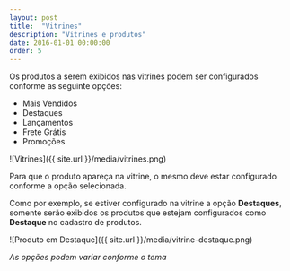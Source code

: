 ```yaml
---
layout: post
title:  "Vitrines"
description: "Vitrines e produtos"
date: 2016-01-01 00:00:00
order: 5
---
```


Os produtos a serem exibidos nas vitrines podem ser configurados conforme as seguinte opções:

* Mais Vendidos
* Destaques
* Lançamentos
* Frete Grátis
* Promoções

![Vitrines]({{ site.url }}/media/vitrines.png)

Para que o produto apareça na vitrine, o mesmo deve estar configurado conforme a opção selecionada. 

Como por exemplo, se estiver configurado na vitrine a opção **Destaques**, somente serão exibidos os produtos que estejam configurados como **Destaque** no cadastro de produtos.

![Produto em Destaque]({{ site.url }}/media/vitrine-destaque.png)

_As opções podem variar conforme o tema_